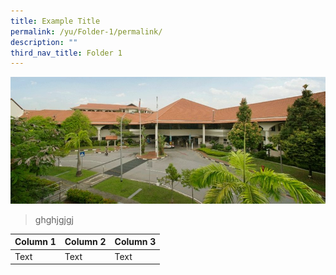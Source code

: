 ```yaml
---
title: Example Title
permalink: /yu/Folder-1/permalink/
description: ""
third_nav_title: Folder 1
---
```

 ![](/images/IMH-2365249432.jpg)
> ghghjgjgj
> 

| Column 1 | Column 2 | Column 3 |
| -------- | -------- | -------- |
| Text     | Text     | Text     |

<!-- Banner rotator courtesy of HTML Basix - www.htmlbasix.com -->
<div id = "rotator1_div"></div>
<!-- End Banner rotator -->
